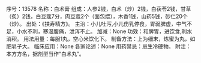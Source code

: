 序号：13578
名称：白术膏
组成：人参2钱，白术（炒）2钱，白茯苓2钱，甘草（炙）2钱，白豆蔻7分，肉豆蔻2个（面包煨），木香1钱，山药5钱，砂仁20个（炒）。
出处：《扶寿精方》。
主治：小儿吐泻,小儿伤乳停食，胃弱脾虚，中气不足，小水不利，寒湿腹痛，泄泻不止。
加减：None
功效：和脾胃，进饮食,利水消积。
用法用量：每服1丸，空心米饮化下。
制备方法：上为细末，炼蜜为丸，如肥皂子大。
临床应用：None
各家论述：None
用药禁忌：忌生冷硬物。
附注：本方方名，据剂型当作“白术丸”。
